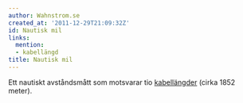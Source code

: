 ```yaml
---
author: Wahnstrom.se
created_at: '2011-12-29T21:09:32Z'
id: Nautisk mil
links:
  mention:
  - kabellängd
title: Nautisk mil
---
```


Ett nautiskt avståndsmått som motsvarar tio [kabellängder] (cirka 1852 meter).

  [kabellängder]: kabellängd